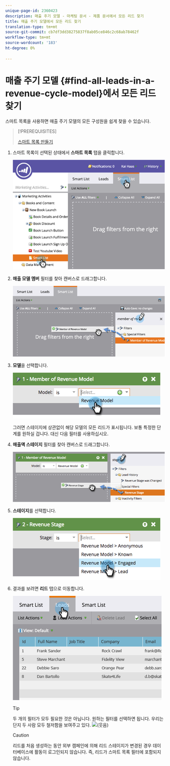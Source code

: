 ```yaml
---
unique-page-id: 2360423
description: 매출 주기 모델 - 마케팅 문서 - 제품 문서에서 모든 리드 찾기
title: 매출 주기 모델에서 모든 리드 찾기
translation-type: tm+mt
source-git-commit: cb7df3dd38275837f8ab05ce846c2c68ab78462f
workflow-type: tm+mt
source-wordcount: '183'
ht-degree: 0%

---
```



# 매출 주기 모델 {#find-all-leads-in-a-revenue-cycle-model}에서 모든 리드 찾기

스마트 목록을 사용하면 매출 주기 모델의 모든 구성원을 쉽게 찾을 수 있습니다.

>[!PREREQUISITES]
>
>[스마트 목록 만들기](/help/marketo/product-docs/core-marketo-concepts/smart-lists-and-static-lists/creating-a-smart-list/create-a-smart-list.md)

1. 스마트 목록이 선택된 상태에서 **스마트 목록** 탭을 클릭합니다.

   ![](assets/image2015-4-29-14-3a6-3a36.png)

1. **매출 모델 멤버** 필터를 찾아 캔버스로 드래그합니다.

   ![](assets/image2015-4-29-14-3a12-3a33.png)

1. **모델**&#x200B;을 선택합니다.

   ![](assets/image2015-5-13-18-3a2-3a23.png)

   그러면 스테이지에 상관없이 해당 모델의 모든 리드가 표시됩니다. 보통 특정한 단계를 원하실 겁니다. 대신 다음 필터를 사용하십시오.

1. **매출액 스테이지** 필터를 찾아 캔버스로 드래그합니다.

   ![](assets/image2015-5-13-17-3a27-3a0.png)

1. **스테이지**&#x200B;를 선택합니다.

   ![](assets/image2015-5-13-17-3a31-3a9.png)

1. 결과를 보려면 **리드** 탭으로 이동합니다.

   ![](assets/2.png)

   >[!TIP]
   >
   >두 개의 필터가 모두 필요한 것은 아닙니다. 원하는 필터를 선택하면 됩니다. 우리는 단지 두 사람 모두 철저함을 보여주고 있다. ![(웃음)](assets/smile.svg)

   >[!CAUTION]
   >
   >리드를 처음 생성하는 동안 외부 캠페인에 의해 리드 스테이지가 변경된 경우 데이터베이스에 활동이 로그인되지 않습니다. 즉, 리드가 스마트 목록 필터에 포함되지 않습니다.
